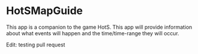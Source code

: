 # HotSMapGuide

This app is a companion to the game HotS.
This app will provide information about what events will happen and the time/time-range they will occur.

Edit: testing pull request
